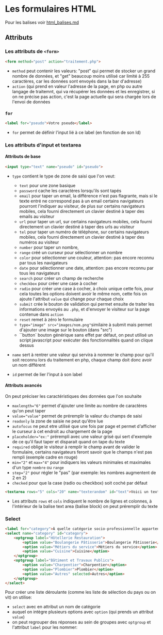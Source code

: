 # Les formulaires HTML

Pour les balises voir [html_balises.md](html_balises.md#balises-de-formulaire)

## Attributs

### Les attributs de ``<form>``
```html
<form method="post" action="traitement.php">
```
- ``method`` peut contenir les valeurs: "post" qui permet de stocker un grand nombre de données, et "get" beaucoup moins utilisé car limité à 255 caractères, car les données sont envoyés dans la bar d'adresse) 
- ``action`` (qui prend en valeur l'adresse de la page, en php ou autre langage de traitemnt, qui va récupérer les données et les enregistrer, si on ne précise pas action, c'est la page actuelle qui sera chargée lors de l'envoi de données

### ``for``
```html
<label for="pseudo">Votre pseudo</label>
```
- ``for`` permet de définir l'input lié à ce label (en fonction de son Id)

### Les attributs d'input et textarea
#### Attributs de base
```html
<input type="text" name="pseudo" id="pseudo">
``` 
+ ``type`` contient le type de zone de saisi que l'on veut:
	- ``text`` pour une zone basique
	- ``password`` cache les caractères lorsqu'ils sont tapés
	- ``email`` pour taper un email, la différence n'est pas flagrante, mais si le texte entré ne correspond pas à un email certains navigateurs pourront l'indiquer au visiteur, de plus sur certains navigateurs mobiles, cela fourni directement un clavier destiné à taper des emails au visiteur
	- ``url`` pour taper un url, sur certains navigateurs mobiles, cela fourni directement un clavier destiné à taper des urls au visiteur
	- ``tel`` pour taper un numéro de téléphone, sur certains navigateurs mobiles, cela fourni directement un clavier destiné à taper des numéros au visiteur
	- ``number`` pour taper un nombre, 
	- ``range`` créé un curseur pour sélectionner un nombre
	- ``color`` pour sélectionner une couleur, attention: pas encore reconnu par tous les navigateurs
	- ``date`` pour sélectionner une date, attention: pas encore reconnu par tous les navigateurs
	- ``search`` pour créer un champ de recherche
	- ``checkbox`` pour créer une case à cocher
	- ``radio`` pour créer une case à cocher, à choix unique cette fois, pour cela toutes les options doivent avoir le même nom, cette fois on ajoute l'attribut ``value`` qui change pour chaque choix
	- ``submit`` crée le bouton de validation qui permet ensuite de traiter les informations envoyés au ``.php``, et d'envoyer le visiteur sur la page contenue dans ``action``
	- ``reset`` remet à zéro le formulaire
	- ``type="image" src="images/nom.png"``similaire à submit mais permet d'ajouter une image sur le bouton (dans "src")
	- ``button` bouton générique sans effet par défaut, on peut utilisé un script javascript pour exécuter des fonctionnalités quand on clique dessus
	
+ ``name`` sert à rentrer une valeur qui servira à nommer le champ pour qu'il soit reconnu lors du traitement en php, chaque champ doit donc avoir un nom différent

+ ``id`` permet de lier l'input à son label

#### Attributs avancés
On peut préciser les caractéristiques des données que l'on souhaite
- ``maxlength="6"`` permet d'ajouter une limite au nombre de caractères qu'on peut taper
- ``value="value"`` permet de préremplir la valeur du champs de saisi 
- ``readonly`` la zone de saisie ne peut qu'être lue
- ``autofocus`` ne peut etre utilisé que une fois par page et permet d'afficher le curseur à cet endroit au chargement de la page
- ``placeholder="ex:"`` prérempli avec une valeur grisé qui sert d'exemple de ce qu'il faut taper et disparait quand on tape du texte
- ``required`` oblige le visiteur à remplir le champ avant de valider le formulaire, certains navigateurs feront savoir que le champs n'est pas rempli (exemple cadre en rouge)
- ``min="2"`` et ``max="4"`` pour indiquers les valeurs minimales et maximales d'un type ``nombre`` ou ``range``
- ``step="2"`` pour régler le "pas" (par exemple: les nombres augmentent de 2 en 2)
- ``checked`` pour que la case (radio ou checkbox) soit coché par défaut

```html
<textarea rows="5" cols="20" name="texterandom" id="text">Voici un texte prérempli</textarea>
```
- Les attributs ``rows`` et ``cols`` indiquent le nombre de lignes et colonnes, à l'intérieur de la balise text area (balise block) on peut préremplir du texte

###  Select
```html
<label for="category">À quelle catégorie socio-professionnelle appartenez-vous ?:</label><br />
<select name="category" id="category">
	<optgroup label="Hôtellerie Restauration">
		<option value="Boulangerie Pâtisserie">Boulangerie Pâtisserie</option>
		<option value="Métiers du service">Métiers du service</option>
		<option value="Cuisine">Cuisine</option>
	</optgroup>
	<optgroup label="Bâtiment et Travaux Publics">
		<option value="Charpentier">Charpentier</option>
		<option value="Plombier">Plombier</option>
		<option value="Autres" selected>Autres</option>
	</optgroup>
</select>
```
Pour créer une liste déroulante (comme les liste de sélection du pays ou on vit) on utilise:
- ``select`` avec en attribut un nom de catégorie
- auquel on intègre plusieurs options avec ``option`` (qui prends un attribut ``value``)
- on peut regrouper des réponses au sein de groupes avec ``optgroup`` et l'attribut ``label`` pour les nommer:
